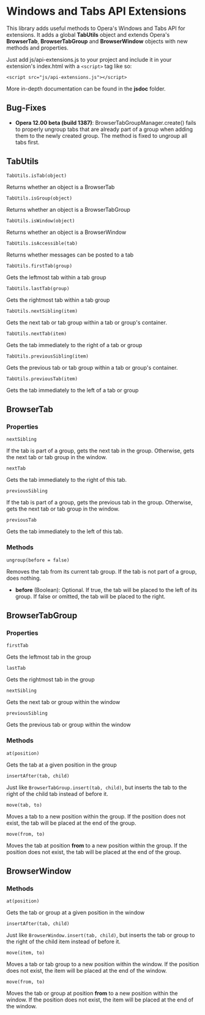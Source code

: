 # Windows and Tabs API Extensions

This library adds useful methods to Opera's Windows and Tabs API for extensions.
It adds a global **TabUtils** object and extends Opera's **BrowserTab**,
**BrowserTabGroup** and **BrowserWindow** objects with new methods and properties.

Just add js/api-extensions.js to your project and include it in your 
extension's index.html with a `<script>` tag like so:

	<script src="js/api-extensions.js"></script>

More in-depth documentation can be found in the **jsdoc** folder.

## Bug-Fixes

* **Opera 12.00 beta (build 1387)**: BrowserTabGroupManager.create() fails to 
properly ungroup tabs that are already part of a group when adding them to the
newly created group. The method is fixed to ungroup all tabs first.

## TabUtils

	TabUtils.isTab(object)
Returns whether an object is a BrowserTab

	TabUtils.isGroup(object)
Returns whether an object is a BrowserTabGroup

	TabUtils.isWindow(object)
Returns whether an object is a BrowserWindow

	TabUtils.isAccessible(tab)
Returns whether messages can be posted to a tab

	TabUtils.firstTab(group)
Gets the leftmost tab within a tab group

	TabUtils.lastTab(group)
Gets the rightmost tab within a tab group

	TabUtils.nextSibling(item)
Gets the next tab or tab group within a tab or group's container.

	TabUtils.nextTab(item)
Gets the tab immediately to the right of a tab or group

	TabUtils.previousSibling(item)
Gets the previous tab or tab group within a tab or group's container.

	TabUtils.previousTab(item)
Gets the tab immediately to the left of a tab or group

## BrowserTab

### Properties
	nextSibling
If the tab is part of a group, gets the next tab in the group. 
Otherwise, gets the next tab or tab group in the window.

	nextTab
Gets the tab immediately to the right of this tab.

	previousSibling
If the tab is part of a group, gets the previous tab in the group. 
Otherwise, gets the next tab or tab group in the window.

	previousTab
Gets the tab immediately to the left of this tab.

### Methods
	ungroup(before = false)
Removes the tab from its current tab group. 
If the tab is not part of a group, does nothing.

* **before** (Boolean): Optional. If true, the tab will be placed to the left of
its group. If false or omitted, the tab will be placed to the right.

## BrowserTabGroup

### Properties
	firstTab
Gets the leftmost tab in the group

	lastTab
Gets the rightmost tab in the group

	nextSibling
Gets the next tab or group within the window

	previousSibling
Gets the previous tab or group within the window

### Methods
	at(position)
Gets the tab at a given position in the group

	insertAfter(tab, child)
Just like `BrowserTabGroup.insert(tab, child)`, but inserts the tab to the
right of the child tab instead of before it.

	move(tab, to)
Moves a tab to a new position within the group. 
If the position does not exist, the tab will be placed at the end of the group.

	move(from, to)
Moves the tab at position **from** to a new position within the group.
If the position does not exist, the tab will be placed at the end of the group.

## BrowserWindow

### Methods
	at(position)
Gets the tab or group at a given position in the window

	insertAfter(tab, child)
Just like `BrowserWindow.insert(tab, child)`, but inserts the tab or group to 
the right of the child item instead of before it.

	move(item, to)
Moves a tab or tab group to a new position within the window. 
If the position does not exist, the item will be placed at the end of the window.

	move(from, to)
Moves the tab or group at position **from** to a new position within the window.
If the position does not exist, the item will be placed at the end of the window.
